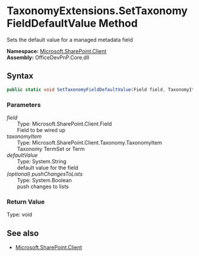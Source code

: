# TaxonomyExtensions.SetTaxonomyFieldDefaultValue Method  
Sets the default value for a managed metadata field  

**Namespace:** [Microsoft.SharePoint.Client](Microsoft.SharePoint.Client.md)  
**Assembly:** OfficeDevPnP.Core.dll  
## Syntax
```C#
public static void SetTaxonomyFieldDefaultValue(Field field, TaxonomyItem taxonomyItem, String defaultValue, Boolean pushChangesToLists)
```
### Parameters
*field*  
&emsp;&emsp;Type: Microsoft.SharePoint.Client.Field  
&emsp;&emsp;Field to be wired up  
*taxonomyItem*  
&emsp;&emsp;Type: Microsoft.SharePoint.Client.Taxonomy.TaxonomyItem  
&emsp;&emsp;Taxonomy TermSet or Term  
*defaultValue*  
&emsp;&emsp;Type: System.String  
&emsp;&emsp;default value for the field  
*(optional) pushChangesToLists*  
&emsp;&emsp;Type: System.Boolean  
&emsp;&emsp;push changes to lists  
### Return Value
Type: void  

## See also
- [Microsoft.SharePoint.Client](Microsoft.SharePoint.Client.md)
